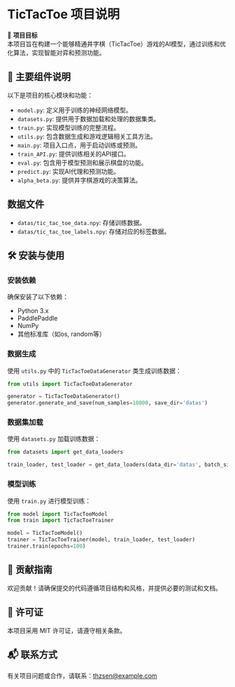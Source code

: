 

# TicTacToe 项目说明

🧠 **项目目标**  
本项目旨在构建一个能够精通井字棋（TicTacToe）游戏的AI模型，通过训练和优化算法，实现智能对弈和预测功能。

## 📁 主要组件说明

以下是项目的核心模块和功能：

- `model.py`: 定义用于训练的神经网络模型。
- `datasets.py`: 提供用于数据加载和处理的数据集类。
- `train.py`: 实现模型训练的完整流程。
- `utils.py`: 包含数据生成和游戏逻辑相关工具方法。
- `main.py`: 项目入口点，用于启动训练或预测。
- `train_API.py`: 提供训练相关的API接口。
- `eval.py`: 包含用于模型预测和展示棋盘的功能。
- `predict.py`: 实现AI代理和预测功能。
- `alpha_beta.py`: 提供井字棋游戏的决策算法。

## 数据文件

- `datas/tic_tac_toe_data.npy`: 存储训练数据。
- `datas/tic_tac_toe_labels.npy`: 存储对应的标签数据。

## 🛠️ 安装与使用

### 安装依赖

确保安装了以下依赖：

- Python 3.x
- PaddlePaddle
- NumPy
- 其他标准库（如os, random等）

### 数据生成

使用 `utils.py` 中的 `TicTacToeDataGenerator` 类生成训练数据：

```python
from utils import TicTacToeDataGenerator

generator = TicTacToeDataGenerator()
generator.generate_and_save(num_samples=10000, save_dir='datas')
```

### 数据集加载

使用 `datasets.py` 加载训练数据：

```python
from datasets import get_data_loaders

train_loader, test_loader = get_data_loaders(data_dir='datas', batch_size=64)
```

### 模型训练

使用 `train.py` 进行模型训练：

```python
from model import TicTacToeModel
from train import TicTacToeTrainer

model = TicTacToeModel()
trainer = TicTacToeTrainer(model, train_loader, test_loader)
trainer.train(epochs=100)
```

## 📌 贡献指南

欢迎贡献！请确保提交的代码遵循项目结构和风格，并提供必要的测试和文档。

## 📄 许可证

本项目采用 MIT 许可证，请遵守相关条款。

## 📬 联系方式

有关项目问题或合作，请联系：thzsen@example.com